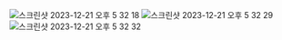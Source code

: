 ![스크린샷 2023-12-21 오후 5 32 18](https://github.com/SwanyCastle/oz_be_class/assets/49240318/b7f47bb1-aae1-41b5-b22f-1388dc68bf8e)
![스크린샷 2023-12-21 오후 5 32 29](https://github.com/SwanyCastle/oz_be_class/assets/49240318/c102bc79-9c45-4dfa-bb1d-c61bc9947f0e)
![스크린샷 2023-12-21 오후 5 32 32](https://github.com/SwanyCastle/oz_be_class/assets/49240318/a42a1cd5-75d1-4829-91df-6efc1f40cb73)
